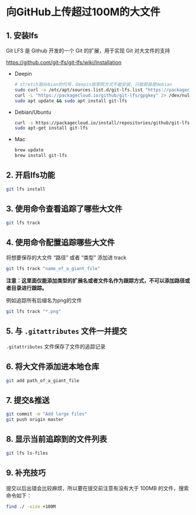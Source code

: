 # 向GitHub上传超过100M的大文件

## 1. 安装lfs

Git LFS 是 Github 开发的一个 Git 的扩展，用于实现 Git 对大文件的支持

<https://github.com/git-lfs/git-lfs/wiki/Installation>

- Deepin

    ```sh
    # stretch是debian的代号，Deepin按官网方式不能安装，只能假装是debian
    sudo curl -o /etc/apt/sources.list.d/git-lfs.list "https://packagecloud.io/install/repositories/github/git-lfs/config_file.list?os=debian&dist=stretch&source=script"
    curl -L "https://packagecloud.io/github/git-lfs/gpgkey" 2> /dev/null | sudo apt-key add -
    sudo apt update && sudo apt install git-lfs
    ```

- Debian/Ubuntu

    ```sh
    curl -s https://packagecloud.io/install/repositories/github/git-lfs/script.deb.sh | sudo bash
    sudo apt-get install git-lfs
    ```

- Mac

    ```sh
    brew update
    brew install git-lfs
    ```

## 2. 开启lfs功能

```sh
git lfs install
```

## 3. 使用命令查看追踪了哪些大文件

```sh
git lfs track
```

## 4. 使用命令配置追踪哪些大文件

将想要保存的大文件 “路径” 或者 “类型” 添加进 track

```sh
git lfs track "name_of_a_giant_file"
```

**注意：这里面仅能添加类型的扩展名或者文件名作为跟踪方式，不可以添加路径或者目录进行跟踪。**

例如追踪所有后缀名为png的文件

```sh
git lfs track "*.png"
```

## 5. 与 `.gitattributes` 文件一并提交

`.gitattributes` 文件保存了文件的追踪记录

## 6. 将大文件添加进本地仓库

```sh
git add path_of_a_giant_file
```

## 7. 提交&推送

```sh
git commit -m "Add large files"
git push origin master
```

## 8. 显示当前追踪到的文件列表

```sh
git lfs ls-files
```

## 9. 补充技巧

提交以后出错会比较麻烦，所以要在提交前注意有没有大于 100MB 的文件，搜索命令如下：

```sh
find ./ -size +100M
```
